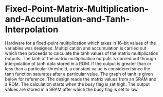 # Fixed-Point-Matrix-Multiplication-and-Accumulation-and-Tanh-Interpolation
Hardware for a fixed-point multiplication which takes in 16-bit values of the variables was designed. Multiplication and accumulation is carried out which then proceeds to calculate the tanh values of the matrix multiplication outputs. The tanh of the matrix multiplication outputs is carried out through interpolation of tanh data stored in a ROM. If the output is greater than or less than a particular threshold, a constant value is considered since the tanh function saturates after a particular value. The graph of tanh is given below for reference. The design reads the matrix values from an SRAM and a ROM. The calculation starts when the busy flag is set high. The output values are stored in a SRAM after which the busy flag is set to low.

